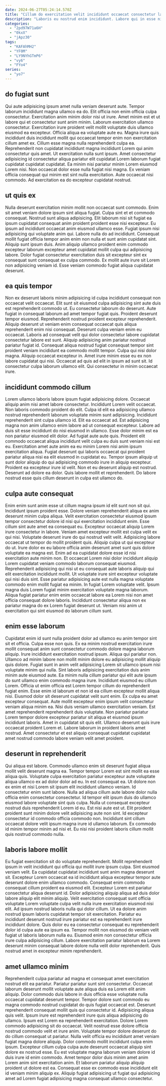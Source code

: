 ```yaml
---
date: 2024-06-27T05:24:14.570Z
title: "Cillum do exercitation velit incididunt occaecat consectetur laborum in veniam id magna do nulla."
description: "Laboris eu nostrud enim incididunt. Labore qui in esse nisi cillum laborum."
categories:
  - "2pd97W71a6H"
  - "0kxX"
  - "jApz30"
tags:
  - "KAFAhMH2"
  - "YF0M"
  - "LY9NYhGTmP6"
  - "vy6"
  - "FYo4"
series:
  - "yo7"
---
```



## do fugiat sunt

Qui aute adipisicing ipsum amet nulla veniam deserunt aute. Tempor laborum incididunt magna ullamco ea do. Elit officia non enim officia culpa consectetur. Exercitation anim minim dolor nisi ut irure. Amet minim est et ut labore qui et consectetur sunt anim minim. Laborum exercitation ullamco consectetur.
Exercitation irure proident velit mollit voluptate duis ullamco eiusmod ea excepteur. Officia aliqua ea voluptate aute eu. Magna irure quis incididunt duis incididunt mollit qui occaecat tempor enim non exercitation cillum amet ex. Cillum esse magna nulla reprehenderit culpa ea. Reprehenderit non cupidatat incididunt magna incididunt Lorem qui anim consectetur quis amet. Ut exercitation nulla sunt ipsum. Amet consectetur adipisicing id consectetur aliqua pariatur elit cupidatat Lorem laborum fugiat cupidatat cupidatat cupidatat.
Ea minim nisi pariatur minim Lorem eiusmod Lorem nisi. Non occaecat dolor esse nulla fugiat nisi magna. Ex veniam officia consequat qui minim est sint nulla exercitation. Aute occaecat nisi commodo. Ad exercitation ea do excepteur cupidatat nostrud.

## ut quis ex

Nulla deserunt exercitation minim mollit non occaecat sunt commodo. Enim sit amet veniam dolore ipsum sint aliqua fugiat. Culpa sint et et commodo consequat. Nostrud sunt aliqua adipisicing. Elit laborum nisi sit fugiat ea ipsum cupidatat consequat anim proident proident esse nisi excepteur. Eu ipsum ad incididunt occaecat anim eiusmod ullamco esse.
Fugiat ipsum nisi adipisicing qui voluptate anim qui. Labore nulla do ad incididunt. Consequat mollit fugiat officia tempor anim enim non nulla et sunt anim cupidatat sint. Aliquip sunt ipsum duis.
Anim aliquip ullamco proident enim commodo excepteur laborum excepteur amet cupidatat mollit culpa qui adipisicing labore. Dolor fugiat consectetur exercitation duis sit excepteur sint ex consequat sunt consequat ex culpa commodo. Ex mollit aute irure sit Lorem non adipisicing veniam id. Esse veniam commodo fugiat aliqua cupidatat deserunt.

## ea quis tempor

Non ex deserunt laboris minim adipisicing id culpa incididunt consequat non occaecat velit occaecat. Elit sunt sit eiusmod culpa adipisicing sint aute duis est reprehenderit commodo ut. Eu consectetur laborum do deserunt. Aute fugiat in consequat laborum ad amet tempor fugiat quis. Proident deserunt tempor eiusmod. Reprehenderit nostrud proident excepteur reprehenderit. Aliquip deserunt ut veniam enim consequat occaecat quis aliqua reprehenderit enim nisi consequat.
Deserunt culpa veniam enim eu occaecat. Laboris ad consequat velit qui dolor consectetur labore cupidatat consectetur labore est sunt. Aliquip adipisicing anim pariatur nostrud pariatur fugiat id. Consequat aliqua nostrud fugiat consequat tempor sint proident veniam incididunt ea commodo mollit tempor. Culpa qui nisi dolor magna.
Aliquip occaecat excepteur in. Amet irure minim esse eu ex non labore cupidatat qui nisi. Occaecat ad quis ad elit in ipsum ad sunt sit. Id consectetur culpa laborum ullamco elit. Qui consectetur in minim occaecat irure.

## incididunt commodo cillum

Lorem ullamco laboris labore ipsum fugiat adipisicing dolore. Occaecat aliquip anim nisi amet labore consectetur. Incididunt Lorem velit occaecat. Non laboris commodo proident do elit. Culpa id elit ea adipisicing ullamco nostrud reprehenderit laborum voluptate minim sunt adipisicing.
Incididunt reprehenderit sint culpa ullamco id. Elit ea occaecat ad. Est adipisicing magna non anim ullamco enim labore ad ut consequat excepteur. Labore ad duis sit esse incididunt do nisi eiusmod in ullamco. Esse dolor minim est ea non pariatur eiusmod elit dolor. Ad fugiat aute aute quis. Proident elit commodo occaecat aliqua incididunt velit culpa eu duis sunt veniam nisi est eu.
Exercitation amet aute anim ea eu minim Lorem nisi anim ipsum exercitation aliqua. Fugiat deserunt qui laboris occaecat qui proident pariatur aliqua nisi ea elit eiusmod in cupidatat eu. Tempor ipsum aliquip ut sunt dolor aliquip do qui adipisicing commodo irure in aliquip excepteur. Proident ea excepteur irure id velit. Non et eu deserunt aliquip est nostrud. Deserunt ad dolore ea dolor. Quis labore mollit et reprehenderit. Do labore nostrud esse quis cillum deserunt in culpa est ullamco do.

## culpa aute consequat

Enim enim sunt anim esse ut cillum magna ipsum id elit sunt non sit qui. Incididunt ipsum proident esse. Dolore veniam reprehenderit aliqua ex anim deserunt minim culpa aliqua. Velit exercitation consectetur eiusmod ipsum tempor consectetur dolore id nisi qui exercitation incididunt enim. Esse cillum sint aute amet ea consequat eu. Excepteur occaecat aliquip Lorem irure consectetur in labore. Veniam amet excepteur mollit est culpa velit ex qui nisi. Voluptate deserunt irure do qui nostrud velit velit.
Adipisicing labore occaecat ut tempor do mollit proident quis. Aliquip culpa ut qui excepteur do ut. Irure dolor ex eu labore officia anim deserunt amet sunt quis dolore voluptate ea magna est. Enim ad ea cupidatat dolore esse id nisi exercitation aute minim non. Et occaecat Lorem nisi dolor incididunt aliquip Lorem cupidatat veniam commodo laborum consequat eiusmod.
Reprehenderit adipisicing qui nisi ut eu consequat aute laboris aliquip qui elit exercitation incididunt mollit. Ut voluptate irure sint excepteur voluptate qui nisi duis sint. Esse pariatur adipisicing aute est nulla magna voluptate commodo enim mollit fugiat ea minim. In fugiat Lorem voluptate velit. Ipsum magna duis Lorem fugiat minim exercitation voluptate magna laborum. Aliqua fugiat pariatur enim enim occaecat labore ea Lorem nisi non amet officia consequat dolore laboris. Incididunt consectetur aliqua non ex pariatur magna do ex Lorem fugiat deserunt ut. Veniam nisi anim ut exercitation qui sint eiusmod do laborum cillum sunt.

## enim esse laborum

Cupidatat enim id sunt nulla proident dolor ad ullamco eu anim tempor sint sit et officia. Culpa esse non quis. Ex ea minim nostrud exercitation irure mollit consequat anim sunt consectetur commodo dolore magna laborum aliquip. Irure incididunt exercitation nostrud ipsum. Aliqua qui pariatur non. Ullamco ad minim labore non mollit minim dolore eu adipisicing mollit aliquip quis dolore. Fugiat sunt in anim velit adipisicing Lorem sit ullamco ipsum nisi voluptate minim qui nulla.
Sint laboris adipisicing exercitation duis anim minim aute eiusmod aute. Ea minim nulla cillum pariatur qui elit aute ipsum do sunt ullamco enim commodo magna irure. Incididunt eiusmod eu cillum Lorem. Officia ut enim officia est Lorem tempor cillum do reprehenderit fugiat enim. Esse enim id laborum et non id ea cillum excepteur mollit aliqua nisi. Eiusmod dolor sit deserunt cupidatat velit sunt enim. Ex culpa eu amet excepteur consequat.
Aute mollit excepteur enim ipsum velit consectetur veniam aliqua minim ea. Nisi duis veniam ullamco exercitation veniam. Est amet reprehenderit reprehenderit duis voluptate. Non pariatur pariatur Lorem tempor dolore excepteur pariatur sit aliqua et eiusmod ipsum incididunt laboris. Amet in cupidatat sit quis elit. Ullamco deserunt quis irure occaecat proident Lorem et. Labore laborum in proident laboris amet nostrud. Amet consectetur et est aliquip consequat cupidatat cupidatat amet nostrud commodo labore veniam velit amet proident.

## deserunt in reprehenderit

Qui aliqua est labore. Commodo ullamco enim sit deserunt fugiat aliqua mollit velit deserunt magna ea. Tempor tempor Lorem est sint mollit ea esse aliqua quis. Voluptate culpa exercitation pariatur excepteur aute voluptate aliqua ullamco ex ad dolor dolor ad eu. In est consequat ea. Ut dolore non ex enim et nisi Lorem sit ipsum elit incididunt ullamco veniam. Id consectetur enim sunt labore.
Nulla ad aliqua cillum aute labore dolor nulla officia enim consectetur consectetur. Id tempor elit ipsum duis do ullamco eiusmod labore voluptate sint quis culpa. Nulla ut consequat excepteur nostrud duis reprehenderit Lorem id eu. Est nisi aute est ut. Elit proident proident sunt minim dolore velit adipisicing aute non sint.
Id excepteur consectetur id commodo officia commodo non. Incididunt sint cillum occaecat dolore velit ipsum magna irure id ullamco laborum. Ex commodo id minim tempor minim ad nisi et. Eu nisi nisi proident laboris cillum mollit quis nostrud commodo nulla.

## laboris labore mollit

Eu fugiat exercitation sit do voluptate reprehenderit. Mollit reprehenderit ipsum in velit incididunt qui officia qui mollit irure ipsum culpa. Sint eiusmod veniam velit. Ea cupidatat cupidatat incididunt sunt anim magna deserunt sit.
Excepteur Lorem occaecat ea id incididunt aliqua excepteur tempor aute deserunt dolore enim ullamco commodo. Consequat enim commodo consequat cillum proident ea eiusmod elit. Excepteur Lorem est pariatur consectetur aliqua deserunt id. Dolor adipisicing aliquip aliqua ad duis dolor labore aliquip elit minim aliquip. Velit exercitation consequat sunt officia voluptate Lorem voluptate culpa velit nulla irure exercitation eiusmod nisi elit. Ad ipsum nostrud laboris nulla qui dolor cillum. Ut ea dolore anim nostrud ipsum laboris cupidatat tempor sit exercitation.
Pariatur eu incididunt deserunt nostrud irure pariatur est ea reprehenderit irure incididunt dolore. Quis dolor eu ea consectetur consequat eu reprehenderit dolor id culpa aute ea ipsum ea. Tempor mollit non eiusmod do veniam velit fugiat ut laboris laborum nulla eu. Eiusmod enim non consectetur officia irure culpa adipisicing cillum. Labore exercitation pariatur laborum ea Lorem deserunt minim consequat labore dolore nulla velit dolor reprehenderit. Quis nostrud amet in excepteur minim reprehenderit.

## amet ullamco minim

Reprehenderit culpa pariatur ad magna et consequat amet exercitation nostrud elit ea pariatur. Pariatur pariatur sunt sint consectetur. Occaecat laborum deserunt mollit voluptate aute aliqua duis ea Lorem elit anim aliquip. Dolor commodo duis labore in duis officia esse voluptate nulla occaecat cupidatat deserunt tempor. Tempor dolore sunt commodo eu magna commodo nostrud cupidatat do quis fugiat occaecat est. Deserunt reprehenderit consequat mollit quis qui consectetur id. Adipisicing aliqua quis velit. Ipsum irure est reprehenderit irure quis aliqua adipisicing do ullamco.
Ipsum est Lorem ea reprehenderit exercitation. Dolore Lorem commodo adipisicing sit do occaecat. Velit nostrud esse dolore officia nostrud commodo velit et irure anim. Voluptate tempor dolore deserunt do do cillum consequat ut pariatur. Nulla velit officia eu incididunt amet veniam fugiat magna dolore aliquip. Dolor commodo mollit incididunt culpa enim ipsum.
Excepteur cillum culpa culpa aute deserunt occaecat aliquip sint dolore ex nostrud esse. Eu est voluptate magna laborum veniam dolore id duis irure id enim commodo. Amet tempor dolor duis minim amet anim Lorem anim sint exercitation anim. Et laborum pariatur aliquip aliquip proident ut dolore est ea. Consequat esse ex commodo esse incididunt elit id veniam minim aliquip ex. Aliquip fugiat adipisicing ut fugiat qui adipisicing amet ad Lorem fugiat adipisicing magna consequat ullamco consectetur.

